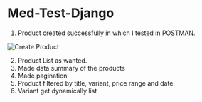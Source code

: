 # Med-Test-Django

1. Product created successfully in which I tested in POSTMAN.

![Create Product](/src/product/templates/products/created.png)

2. Product List as wanted.
3. Made data summary of the products
4. Made pagination
5. Product filtered by title, variant, price range and date.
6. Variant get dynamically list
